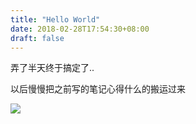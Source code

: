 ```yaml
---
title: "Hello World"
date: 2018-02-28T17:54:30+08:00
draft: false
---
```


弄了半天终于搞定了..

以后慢慢把之前写的笔记心得什么的搬运过来

![](/img/post/hello-world/background.jpg)
